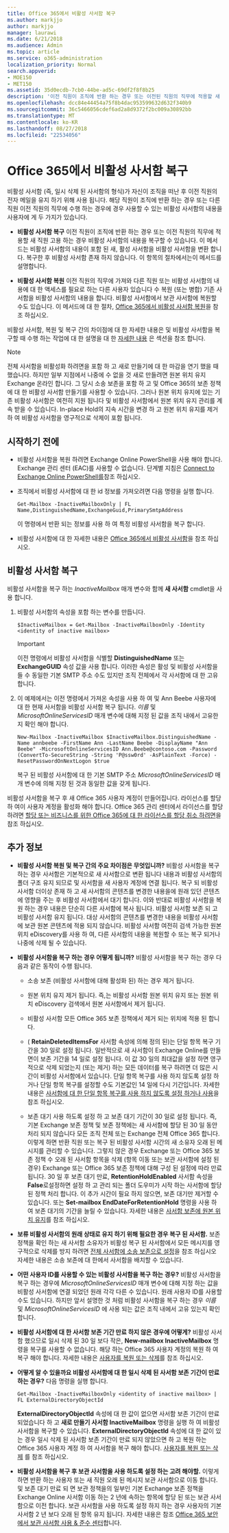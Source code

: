 ```yaml
---
title: Office 365에서 비활성 사서함 복구
ms.author: markjjo
author: markjjo
manager: laurawi
ms.date: 6/21/2018
ms.audience: Admin
ms.topic: article
ms.service: o365-administration
localization_priority: Normal
search.appverid:
- MOE150
- MET150
ms.assetid: 35d0ecdb-7cb0-44be-ad5c-69df2f8f8b25
description: '이전 직원이 조직에 반환 하는 경우 또는 이전된 직원의 직무에 적용할 새 직원 고용 하는 경우에 Office 365에서 비활성 사서함의 콘텐츠를 복구할 수 있습니다. 비활성 사서함을 복구 하는 경우 비활성 사서함의 내용이 포함 된 새 사서함으로 변환 됩니다. '
ms.openlocfilehash: dcc84e44454a75f8b4dac953599632d632f340b9
ms.sourcegitcommit: 36c5466056cdef6ad2a8d9372f2bc009a30892bb
ms.translationtype: MT
ms.contentlocale: ko-KR
ms.lasthandoff: 08/27/2018
ms.locfileid: "22534056"
---
```

# <a name="recover-an-inactive-mailbox-in-office-365"></a>Office 365에서 비활성 사서함 복구

비활성 사서함 (즉, 일시 삭제 된 사서함의 형식)가 자신이 조직을 떠난 후 이전 직원의 전자 메일을 유지 하기 위해 사용 됩니다. 해당 직원이 조직에 반환 하는 경우 또는 다른 직원 이전 직원의 직무에 수행 하는 경우에 경우 사용할 수 있는 비활성 사서함의 내용을 사용자에 게 두 가지가 있습니다. 
  
- **비활성 사서함 복구** 이전 직원이 조직에 반환 하는 경우 또는 이전 직원의 직무에 적용할 새 직원 고용 하는 경우 비활성 사서함의 내용을 복구할 수 있습니다. 이 메서드는 비활성 사서함의 내용이 포함 된 새, 활성 사서함을 비활성 사서함을 변환 합니다. 복구한 후 비활성 사서함 존재 하지 않습니다. 이 항목의 절차에서는이 메서드를 설명합니다. 
    
- **비활성 사서함 복원** 이전 직원의 직무에 가져와 다른 직원 또는 비활성 사서함의 내용에 대 한 액세스를 필요로 하는 다른 사용자 있습니다 수 복원 (또는 병합) 기존 사서함을 비활성 사서함의 내용을 합니다. 비활성 사서함에서 보관 사서함에 복원할 수도 있습니다. 이 메서드에 대 한 절차, [Office 365에서 비활성 사서함 복원](restore-an-inactive-mailbox.md)을 참조 하십시오.
    
비활성 사서함, 복원 및 복구 간의 차이점에 대 한 자세한 내용은 및 비활성 사서함을 복구할 때 수행 하는 작업에 대 한 설명을 대 한 [자세한 내용](recover-an-inactive-mailbox.md#moreinfo) 은 섹션을 참조 합니다.
  
> [!NOTE]
> 전체 사서함을 비활성화 하려면을 포함 하 고 새로 만들기에 대 한 마감을 연기 했을 때 했습니다. 하지만 일부 지점에서 나중에 수 없을 것 새로 만들려면 원본 위치 유지 Exchange 온라인 합니다. 그 당시 소송 보존을 포함 하 고 및 Office 365의 보존 정책에 대 한 비활성 사서함 만들기를 사용할 수 있습니다. 그러나 원본 위치 유지에 있는 기존 비활성 사서함은 여전히 지원 됩니다 및 비활성 사서함에서 원본 위치 유지 관리를 계속 받을 수 있습니다. In-place Hold의 지속 시간을 변경 하 고 원본 위치 유지를 제거 하 여 비활성 사서함을 영구적으로 삭제이 포함 됩니다. 
  
## <a name="before-you-begin"></a>시작하기 전에

- 비활성 사서함을 복원 하려면 Exchange Online PowerShell을 사용 해야 합니다. Exchange 관리 센터 (EAC)를 사용할 수 없습니다. 단계별 지침은 [Connect to Exchange Online PowerShell를](https://go.microsoft.com/fwlink/?linkid=396554)참조 하십시오.
    
- 조직에서 비활성 사서함에 대 한 id 정보를 가져오려면 다음 명령을 실행 합니다. 

    ```
    Get-Mailbox -InactiveMailboxOnly | FL Name,DistinguishedName,ExchangeGuid,PrimarySmtpAddress
    ```

    이 명령에서 반환 되는 정보를 사용 하 여 특정 비활성 사서함을 복구 합니다.
    
- 비활성 사서함에 대 한 자세한 내용은 [Office 365에서 비활성 사서함](inactive-mailboxes-in-office-365.md)을 참조 하십시오.
    
## <a name="recover-an-inactive-mailbox"></a>비활성 사서함 복구

비활성 사서함을 복구 하는 *InactiveMailbox* 매개 변수와 함께 **새 사서함** cmdlet을 사용 합니다. 
  
1. 비활성 사서함의 속성을 포함 하는 변수를 만듭니다. 
    
    ```
    $InactiveMailbox = Get-Mailbox -InactiveMailboxOnly -Identity <identity of inactive mailbox>
    ```
   
    > [!IMPORTANT]
    > 이전 명령에서 비활성 사서함을 식별할 **DistinguishedName** 또는 **ExchangeGUID** 속성 값을 사용 합니다. 이러한 속성은 활성 및 비활성 사서함을 들 수 동일한 기본 SMTP 주소 수도 있지만 조직 전체에서 각 사서함에 대 한 고유 합니다. 
  
2. 이 예제에서는 이전 명령에서 가져온 속성을 사용 하 여 및 Ann Beebe 사용자에 대 한 현재 사서함을 비활성 사서함 복구 됩니다. *이름* 및 *MicrosoftOnlineServicesID* 매개 변수에 대해 지정 된 값을 조직 내에서 고유한 지 확인 해야 합니다. 

    ```
    New-Mailbox -InactiveMailbox $InactiveMailbox.DistinguishedName -Name annbeebe -FirstName Ann -LastName Beebe -DisplayName "Ann Beebe" -MicrosoftOnlineServicesID Ann.Beebe@contoso.com -Password (ConvertTo-SecureString -String 'P@ssw0rd' -AsPlainText -Force) -ResetPasswordOnNextLogon $true
    ```

    복구 된 비활성 사서함에 대 한 기본 SMTP 주소 *MicrosoftOnlineServicesID* 매개 변수에 의해 지정 된 것과 동일한 값을 갖게 됩니다. 
    
비활성 사서함을 복구 후 새 Office 365 사용자 계정이 만들어집니다. 라이선스를 할당 하 여이 사용자 계정을 활성화 해야 합니다. Office 365 관리 센터에서 라이선스를 할당 하려면 [할당 또는 비즈니스를 위한 Office 365에 대 한 라이선스를 할당 취소 하려면](https://go.microsoft.com/fwlink/p/?LinkId=276798)을 참조 하십시오.
  
## <a name="more-information"></a>추가 정보

- **비활성 사서함 복원 및 복구 간의 주요 차이점은 무엇입니까?** 비활성 사서함을 복구 하는 경우 사서함은 기본적으로 새 사서함으로 변환 됩니다 내용과 비활성 사서함의 폴더 구조 유지 되므로 및 사서함을 새 사용자 계정에 연결 됩니다. 복구 되 비활성 사서함 더이상 존재 하 고 새 사서함의 콘텐츠를 변경한 내용을에 원래 있던 콘텐츠에 영향을 주는 후 비활성 사서함에서 대기 합니다. 이와 반대로 비활성 사서함을 복원 하는 경우 내용은 단순히 다른 사서함에 복사 됩니다. 비활성 사서함 보존 되 고 비활성 사서함 유지 됩니다. 대상 사서함의 콘텐츠를 변경한 내용을 비활성 사서함에 보관 원본 콘텐츠에 적용 되지 않습니다. 비활성 사서함 여전히 검색 가능한 원본 위치 eDiscovery를 사용 하 여, 다른 사서함의 내용을 복원할 수 또는 복구 되거나 나중에 삭제 될 수 있습니다. 
    
- **비활성 사서함을 복구 하는 경우 어떻게 됩니까?** 비활성 사서함을 복구 하는 경우 다음과 같은 동작이 수행 됩니다. 
    
  - 소송 보존 (비활성 사서함에 대해 활성화 된) 하는 경우 제거 됩니다.
    
  - 원본 위치 유지 제거 됩니다. 즉,는 비활성 사서함 원본 위치 유지 또는 원본 위치 eDiscovery 검색에서 원본 사서함에서 제거 됩니다. 
    
  - 비활성 사서함 모든 Office 365 보존 정책에서 제거 되는 위치에 적용 된 합니다.
    
  - ( **RetainDeletedItemsFor** 사서함 속성에 의해 정의 된)는 단일 항목 복구 기간을 30 일로 설정 됩니다. 일반적으로 새 사서함이 Exchange Online를 만들면이 보존 기간을 14 일로 설정 됩니다. 이 값 30 일의 최대값을 설정 하면 영구적으로 삭제 되었는지 (또는 제거) 하는 모든 데이터를 복구 하려면 더 많은 시간이 비활성 사서함에서 있습니다. 단일 항목 복구를 사용 하지 않도록 설정 하거나 단일 항목 복구를 설정할 수도 기본값인 14 일에 다시 기간입니다. 자세한 내용은 [사서함에 대 한 단일 항목 복구를 사용 하지 않도록 설정 하거나 사용](https://go.microsoft.com/fwlink/?linkid=856769)을 참조 하십시오.
    
  - 보존 대기 사용 하도록 설정 하 고 보존 대기 기간이 30 일로 설정 됩니다. 즉, 기본 Exchange 보존 정책 및 보존 정책에는 새 사서함에 할당 된 30 일 동안 처리 되지 않습니다 모든 조직 전체 또는 Exchange 전체 Office 365 합니다. 이렇게 하면 반환 직원 또는 복구 된 비활성 사서함 시간의 새 소유자 오래 된 메시지를 관리할 수 있습니다. 그렇지 않은 경우 Exchange 또는 Office 365 보존 정책 수 오래 된 사서함 항목을 삭제 (항목 이동 또는 보관 사서함에 설정 된 경우) Exchange 또는 Office 365 보존 정책에 대해 구성 된 설정에 따라 만료 됩니다. 30 일 후 보존 대기 만료, **RetentionHoldEnabled** 사서함 속성을 **False**로설정하면 설정 하 고 관리 되는 폴더 도우미가 시작 하는 사서함에 할당 된 정책 처리 합니다. 이 추가 시간이 필요 하지 않으면, 보존 대기만 제거할 수 있습니다. 또는 **Set-mailbox EndDateForRetentionHold** 명령을 사용 하 여 보존 대기의 기간을 늘릴 수 있습니다. 자세한 내용은 [사서함 보존에 원본 위치 유지](https://go.microsoft.com/fwlink/?linkid=856300)를 참조 하십시오.
    
- **보류 비활성 사서함의 원래 상태로 유지 하기 위해 필요한 경우 복구 된 사서함.** 보존 정책을 확인 하는 새 사서함 소유자가 비활성 복구 된 사서함에서 모든 메시지를 영구적으로 삭제를 방지 하려면 [전체 사서함에 소송 보존으로 설정](https://go.microsoft.com/fwlink/?linkid=856286)을 참조 하십시오 자세한 내용은 소송 보존에 대 한에서 사서함을 배치할 수 있습니다.
    
- **어떤 사용자 ID를 사용할 수 있는 비활성 사서함을 복구 하는 경우?** 비활성 사서함을 복구 하는 경우에 *MicrosoftOnlineServicesID* 매개 변수에 대해 지정 하는 값을 비활성 사서함에 연결 되었던 원래 각각 다른 수 있습니다. 원래 사용자 ID를 사용할 수도 있습니다. 하지만 앞서 설명한 것 처럼 비활성 사서함을 복구 하는 경우 *이름* 및 *MicrosoftOnlineServicesID* 에 사용 되는 값은 조직 내에서 고유 있는지 확인 합니다. 
    
- **비활성 사서함에 대 한 사서함 보존 기간 만료 하지 않은 경우에 어떻게?** 비활성 사서함 했으므로 일시 삭제 된 30 일 보다 작은, **New-mailbox InactiveMailbox** 명령을 복구를 사용할 수 없습니다. 해당 하는 Office 365 사용자 계정의 복원 하 여 복구 해야 합니다. 자세한 내용은 [사용자를 복원 또는 삭제](https://go.microsoft.com/fwlink/p/?LinkId=279162)를 참조 하십시오.
    
- **어떻게 알 수 있을까요 비활성 사서함에 대 한 일시 삭제 된 사서함 보존 기간이 만료 하는 경우?** 다음 명령을 실행 합니다. 
    
    ```
    Get-Mailbox -InactiveMailboxOnly <identity of inactive mailbox> | FL ExternalDirectoryObjectId
  ```

    **ExternalDirectoryObjectId** 속성에 대 한 값이 없으면 사서함 보존 기간이 만료 되었습니다 하 고 **새로 만들기 사서함 InactiveMailbox** 명령을 실행 하 여 비활성 사서함을 복구할 수 있습니다. **ExternalDirectoryObjectId** 속성에 대 한 값이 있는 경우 일시 삭제 된 사서함 보존 기간이 만료 되지 않았으면 하 고 복원 하는 Office 365 사용자 계정 하 여 사서함을 복구 해야 합니다. [사용자를 복원 또는 삭제](https://go.microsoft.com/fwlink/p/?LinkId=279162) 를 참조 하십시오.
    
- **비활성 사서함을 복구 후 보관 사서함을 사용 하도록 설정 하는 고려 해야할.** 이렇게 하면 반환 하는 사용자 또는 새 직원 오래 된 메시지 보관 사서함으로 이동 합니다. 및 보존 대기 만료 되 면 보관 정책을의 일부인 기본 Exchange 보존 정책을 Exchange Online 사서함 이동 하는 2 년에 속하는 항목에 할당 된 또는 보관 사서함으로 이전 합니다. 보관 사서함을 사용 하도록 설정 하지 하는 경우 사용자의 기본 사서함 2 년 보다 오래 된 항목 유지 됩니다. 자세한 내용은 참조 [Office 365 보안에서 보관 사서함 사용 &amp; 준수 센터](enable-archive-mailboxes.md)합니다.
 
